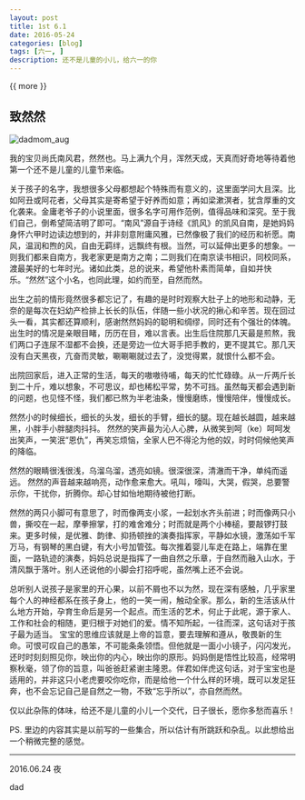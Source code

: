 ```yaml
---
layout: post
title: 1st 6.1
date: 2016-05-24
categories: [blog]
tags: [六一, ]
description: 还不是儿童的小儿，给六一的你
---
```



{{ more }}


## 致然然


![dadmom_aug](http://7xpcef.com1.z0.glb.clouddn.com/dad1.jpg)

我的宝贝尚氏南风君，然然也。马上满九个月，浑然天成，天真而好奇地等待着他第一个还不是儿童的儿童节来临。


关于孩子的名字，我想很多父母都想起个特殊而有意义的，这里面学问大且深。比如阿丑或阿花者，父母其实是寄希望于好养而如意；再如梁漱溟者，犹含厚重的文化袭来。金庸老爷子的小说里面，很多名字可用作范例，值得品味和深究。至于我们自己，倒希望简洁明了即可。“南风”源自于诗经《凯风》的凯风自南，是她妈妈身怀六甲时边读边想到的，并非刻意附庸风雅，已然像极了我们的经历和祈愿。南风，温润和煦的风，自由无羁绊，远飘终有根。当然，可以延伸出更多的想象。一则我们都来自南方，我老家更是南方之南；二则我们在南京读书相识，同校同系，渡最美好的七年时光。诸如此类，总的说来，希望他朴素而简单，自如并快乐。“然然”这个小名，也同此理，如约而至，自然而然。


出生之前的情形竟然很多都忘记了，有趣的是时时观察大肚子上的地形和动静，无奈的是每次在妇幼产检排上长长的队伍，伴随一些小状况的揪心和辛苦。现在回过头一看，其实都还算顺利，感谢然然妈妈的聪明和绸缪，同时还有个强壮的体魄。出生时的情况是亲眼目睹，历历在目，难以言表。出生后住院那几天最是煎熬，我们两口子连尿不湿都不会换，还是旁边一位大哥手把手教的，更不提其它。那几天没有白天黑夜，亢奋而灵敏，唰唰唰就过去了，没觉得累，就恨什么都不会。


出院回家后，进入正常的生活，每天的嗷嗷待哺，每天的忙忙碌碌。从一斤两斤长到二十斤，难以想象，不可思议，却也稀松平常，势不可挡。虽然每天都会遇到新的问题，也见怪不怪，我们都已熬为半老油条，慢慢磨练，慢慢陪伴，慢慢成长。


然然小的时候细长，细长的头发，细长的手臂，细长的腿。现在越长越圆，越来越黑，小胖手小胖腿肉抖抖。
然然的笑声最为沁人心脾，从微笑到呵（ke）呵呵发出笑声，一笑泯“恩仇”，再笑忘烦恼，全家人巴不得沦为他的奴，时时伺候他笑声的降临。


然然的眼睛很浅很浅，乌溜乌溜，透亮如镜。很深很深，清澈而干净，单纯而遥远。
然然的声音越来越响亮，动作愈来愈大。吼叫，嚎叫，大哭，假哭，总要警示你，干扰你，折腾你。却心甘如怡地期待被他打断。


然然的两只小脚可有意思了，时而像两支小浆，一起划水齐头前进；时而像两只小兽，撕咬在一起，摩拳擦掌，打的难舍难分；时而就是两个小棒槌，要敲锣打鼓来。更多时候，是优雅、韵律、抑扬顿挫的演奏指挥家，平静如水镜，激荡如千军万马，有钢琴的黑白键，有大小号加管弦。每次推着婴儿车走在路上，端靠在里面，一路轨迹的演奏，妈妈总说是指挥了一曲自然之乐章，于自然而融入山水，于清风飘于落叶。别人还说他的小脚会打招呼呢，虽然嘴上还不会说。


总听别人说孩子是家里的开心果，以前不屑也不以为然，现在深有感触，几乎家里每个人的神经都系在孩子身上，他的一笑一闹，触动全家。那么，新的生活该从什么地方开始，孕育生命后是另一个起点。而生活的艺术，何止于此呢，源于家人、工作和社会的相随，更归根于对她们的爱。情不知所起，一往而深，这句话对于孩子最为适当。
宝宝的思维应该就是上帝的旨意，要去理解和遵从，敬畏新的生命。可恨可叹自己的愚笨，不可能条条领悟。但他就是一面小小镜子，闪闪发光，还时时刻刻照见你，映出你的内心，映出你的原形。妈妈倒是悟性比较高，经常明察秋毫，领了你的旨意，叫爸爸赶紧谢主隆恩。伴君如伴虎这句话，对于宝宝也是适用的，并非这只小老虎要咬你吃你，而是给他一个什么样的环境，既可以发足狂奔，也不会忘记自己是自然之一物，不致“忘乎所以”，亦自然而然。


仅以此杂陈的体味，给还不是儿童的小儿一个交代，日子很长，愿你多愁而喜乐！


PS. 里边的内容其实是以前写的一些集合，所以估计有所跳跃和杂乱。以此想给出一个稍微完整的感觉。

---------------------
2016.06.24 夜

dad
